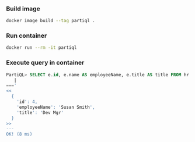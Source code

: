 ### Build image

```sh
docker image build --tag partiql .
```

### Run container

```sh
docker run --rm -it partiql
```

### Execute query in container

```sql
PartiQL> SELECT e.id, e.name AS employeeName, e.title AS title FROM hr.employees e WHERE e.title = 'Dev Mgr'
   |
===' 
<<
  {
    'id': 4,
    'employeeName': 'Susan Smith',
    'title': 'Dev Mgr'
  }
>>
---
OK! (8 ms)
```
